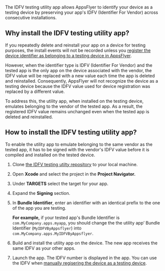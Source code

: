 The IDFV testing utility app allows AppsFlyer to identify your device as a testing device by preserving your app's IDFV (Identifier For Vendor) across consecutive installations.

## Why install the IDFV testing utility app?

If you repeatedly delete and reinstall your app on a device for testing purposes, the install events will not be recorded unless you [register the device identifier as belonging to a testing device in AppsFlyer](https://support.appsflyer.com/hc/en-us/articles/207031996-Registering-test-devices-). 

However, when the identifier type is IDFV (Identifier For Vendor) and the tested app is the only app on the device associated with the vendor, the IDFV value will be replaced with a new value each time the app is deleted and reinstalled. Consequently,  AppsFlyer will not recognize the device as a testing device because the IDFV value used for device registration was replaced by a different value.

To address this, the utility app, when installed on the testing device, emulates belonging to the vendor of the tested app. As a result, the registered IDFV value remains unchanged even when the tested app is deleted and reinstalled.

## How to install the IDFV testing utility app?

To enable the utility app to emulate belonging to the same vendor as the tested app, it has to be signed with the vendor's IDFV value before it is compiled and installed on the tested device.

1. Clone [the IDFV testing utilty repository](https://github.com/AppsFlyerSDK/my-idfv-by-appsflyer.git) to your local machine.
2. Open **Xcode** and select the project in the **Project Navigator.**
3. Under **TARGETS** select the target for your app.
4. Expand the **Signing** section.
5. In **Bundle Identifier**, enter an identifier with an identical prefix to the one of the app you are testing.

   **For example,** if your tested app's Bundle Identifier is `com.MyCompany.apps.myapp`, you should change the the utility app’ Bundle Identifier (`MyIDFVByAppsflyer`)  into `com.MyCompany.apps.MyIDFVByAppsflyer`.
6. Build and install the utility app on the device. The new app receives the same IDFV as your other apps.
7. Launch the app. The IDFV number is displayed in the app. You can use the IDFV when [manually regisering the device as a testing device](https://support.appsflyer.com/hc/en-us/articles/207031996#add-a-device-manually-via-the-user-interface).